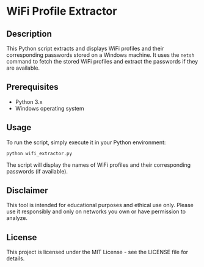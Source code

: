 # WiFi Profile Extractor

## Description
This Python script extracts and displays WiFi profiles and their corresponding passwords stored on a Windows machine. It uses the `netsh` command to fetch the stored WiFi profiles and extract the passwords if they are available.

## Prerequisites
- Python 3.x
- Windows operating system

## Usage
To run the script, simply execute it in your Python environment:
    
    python wifi_extractor.py
    
The script will display the names of WiFi profiles and their corresponding passwords (if available).

## Disclaimer
This tool is intended for educational purposes and ethical use only. Please use it responsibly and only on networks you own or have permission to analyze.

## License
This project is licensed under the MIT License - see the LICENSE file for details.
